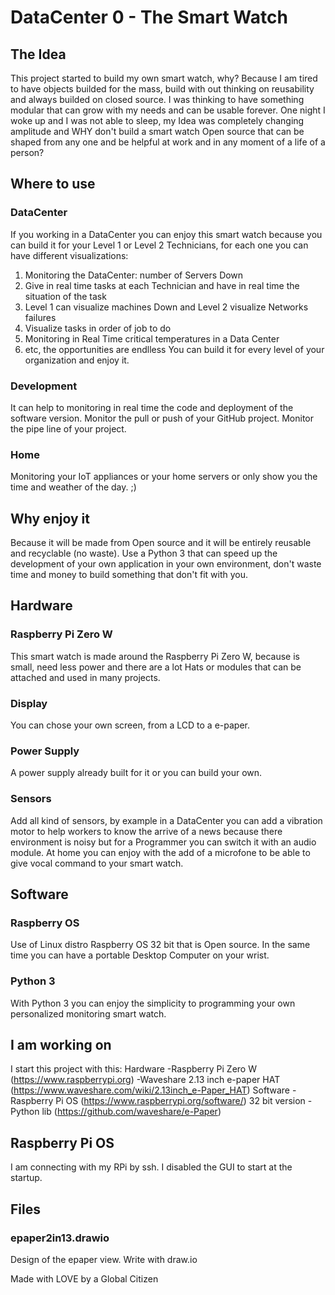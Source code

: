 # DataCenter 0 - The Smart Watch

## The Idea
This project started to build my own smart watch, why? Because I am tired to have objects builded for the mass, build with out thinking on reusability and always builded on closed source.
I was thinking to have something modular that can grow with my needs and can be usable forever.
One night I woke up and I was not able to sleep, my Idea was completely changing amplitude and WHY don't build a smart watch Open source that can be shaped from any one and be helpful at work and in any moment of a life of a person?

## Where to use
### DataCenter
If you working in a DataCenter you can enjoy this smart watch because you can build it for your Level 1 or Level 2 Technicians, for each one you can have different visualizations:
1. Monitoring the DataCenter: number of Servers Down
2. Give in real time tasks at each Technician and have in real time the situation of the task
3. Level 1 can visualize machines Down and Level 2 visualize Networks failures
4. Visualize tasks in order of job to do
5. Monitoring in Real Time critical temperatures in a Data Center 
6. etc, the opportunities are endlless
You can build it for every level of your organization and enjoy it.
### Development
It can help to monitoring in real time the code and deployment of the software version.
Monitor the pull or push of your GitHub project.
Monitor the pipe line of your project.
### Home
Monitoring your IoT appliances or your home servers or only show you the time and weather of the day. ;)

## Why enjoy it
Because it will be made from Open source and it will be entirely reusable and recyclable (no waste).
Use a Python 3 that can speed up the development of your own application in your own environment, don't waste time and money to build something that don't fit with you.

## Hardware
### Raspberry Pi Zero W
This smart watch is made around the Raspberry Pi Zero W, because is small, need less power and there are a lot Hats or modules that can be attached and used in many projects.
### Display
You can chose your own screen, from a LCD to a e-paper.
### Power Supply
A power supply already built for it or you can build your own.
### Sensors
Add all kind of sensors, by example in a DataCenter you can add a vibration motor to help workers to know the arrive of a news because there environment is noisy but for a Programmer you can switch it with an audio module.
At home you can enjoy with the add of a microfone to be able to give vocal command to your smart watch.

## Software
### Raspberry OS
Use of Linux distro Raspberry OS 32 bit that is Open source.
In the same time you can have a portable Desktop Computer on your wrist.
### Python 3
With Python 3 you can enjoy the simplicity to programming your own personalized monitoring smart watch.

## I am working on
I start this project with this:
Hardware
-Raspberry Pi Zero W (https://www.raspberrypi.org)
-Waveshare 2.13 inch e-paper HAT (https://www.waveshare.com/wiki/2.13inch_e-Paper_HAT)
Software
-Raspberry Pi OS (https://www.raspberrypi.org/software/) 32 bit version
-Python lib (https://github.com/waveshare/e-Paper)

## Raspberry Pi OS
I am connecting with my RPi by ssh. I disabled the GUI to start at the startup.

## Files
### epaper2in13.drawio
Design of the epaper view. Write with draw.io



Made with LOVE by a Global Citizen
